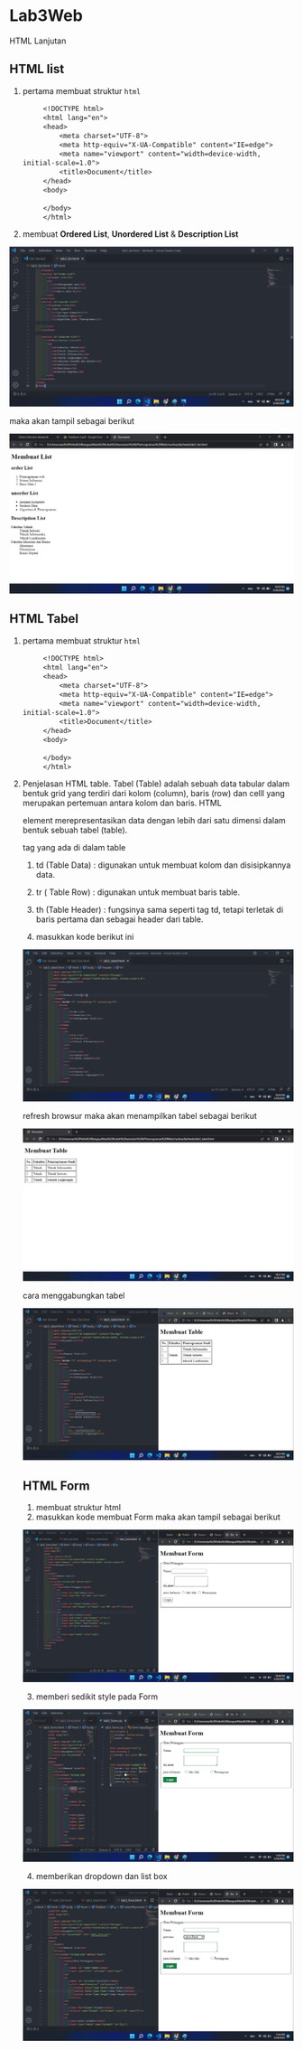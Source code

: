 # Lab3Web
HTML Lanjutan

## HTML list

1. pertama membuat struktur `html`

            <!DOCTYPE html>
            <html lang="en">
            <head>
                <meta charset="UTF-8">
                <meta http-equiv="X-UA-Compatible" content="IE=edge">
                <meta name="viewport" content="width=device-width, initial-scale=1.0">
                <title>Document</title>
            </head>
            <body>

            </body>
            </html>

2. membuat **Ordered List**, **Unordered List** & **Description List**

![1.1.png](img/1.1.png)

maka akan tampil sebagai berikut

![1_1.png](img/1_1.png)


## HTML Tabel
1. pertama membuat struktur `html`

            <!DOCTYPE html>
            <html lang="en">
            <head>
                <meta charset="UTF-8">
                <meta http-equiv="X-UA-Compatible" content="IE=edge">
                <meta name="viewport" content="width=device-width, initial-scale=1.0">
                <title>Document</title>
            </head>
            <body>

            </body>
            </html>

2. Penjelasan HTML table. Tabel (Table) adalah sebuah data tabular dalam bentuk grid yang terdiri dari kolom (column), baris (row) dan celll yang merupakan pertemuan antara kolom dan baris. HTML <table> element merepresentasikan data dengan lebih dari satu dimensi dalam bentuk sebuah tabel (table).

tag yang ada di dalam table
1. td (Table Data) : digunakan untuk membuat kolom dan disisipkannya data.
2. tr ( Table Row) : digunakan untuk membuat baris table.
3. th (Table Header) : fungsinya sama seperti tag td, tetapi terletak di baris pertama dan sebagai header dari table.

3. masukkan kode berikut ini

![2.png](img/2.png)

refresh browsur maka akan menampilkan tabel sebagai berikut

![2_2.png](img/2_2.png)


cara menggabungkan tabel

![3.png](img/3.png)


## HTML Form

1. membuat struktur html
2. masukkan kode membuat Form maka akan tampil sebagai berikut

![4.png](img/4.png)

3. memberi sedikit style pada Form

![5.png](img/5.png)

4. memberikan dropdown dan list box

![6.png](img/6.png)
